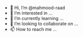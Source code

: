 - 👋 Hi, I’m @mahmood-raad
- 👀 I’m interested in ...
- 🌱 I’m currently learning ...
- 💞️ I’m looking to collaborate on ...
- 📫 How to reach me ...

<!---
mahmood-raad/mahmood-raad is a ✨ special ✨ repository because its `README.md` (this file) appears on your GitHub profile.
You can click the Preview link to take a look at your changes.
--->

